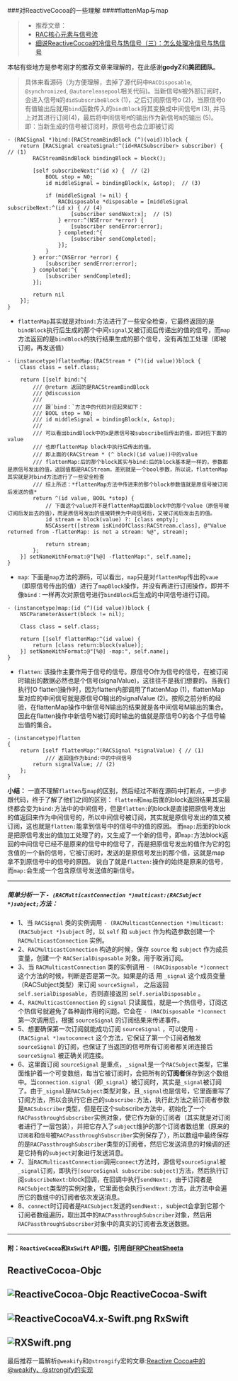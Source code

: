 ###对ReactiveCocoa的一些理解
####flattenMap与map
>* 推荐文章：
>* [RAC核心元素与信号流](http://www.jianshu.com/p/d262f2c55fbe) 
>* [细说ReactiveCocoa的冷信号与热信号（三）：怎么处理冷信号与热信号](http://tech.meituan.com/talk-about-reactivecocoas-cold-signal-and-hot-signal-part-3.html) 

本帖有些地方是参考刚才的推荐文章来理解的，在此感谢**godyZ**和**美团团队**。

> 具体来看源码（为方便理解，去掉了源代码中`RACDisposable`, `@synchronized`, `@autoreleasepool`相关代码)。当新信号`N`被外部订阅时，会进入信号`N`的`didSubscribeBlock` (1)，之后订阅原信号`O` (2)，当原信号`O`有值输出后就用`bind`函数传入的`bindBlock`将其变换成中间信号`M` (3), 并马上对其进行订阅(4)，最后将中间信号`M`的输出作为新信号`N`的输出 (5)。
> 即：当新生成的信号被订阅时，原信号也会立即被订阅

```objc
- (RACSignal *)bind:(RACStreamBindBlock (^)(void))block {
    return [RACSignal createSignal:^(id<RACSubscriber> subscriber) { // (1)
        RACStreamBindBlock bindingBlock = block();
        
        [self subscribeNext:^(id x) {  // (2)
            BOOL stop = NO;
            id middleSignal = bindingBlock(x, &stop);  // (3)
            
            if (middleSignal != nil) {
                RACDisposable *disposable = [middleSignal subscribeNext:^(id x) { // (4)
                    [subscriber sendNext:x];  // (5)
                } error:^(NSError *error) {
                    [subscriber sendError:error];
                } completed:^{
                    [subscriber sendCompleted];
                }];
            }
        } error:^(NSError *error) {
            [subscriber sendError:error];
        } completed:^{
            [subscriber sendCompleted];
        }];
        
        return nil
    }];
}
```

* `flattenMap`其实就是对`bind:`方法进行了一些安全检查，它最终返回的是`bindBlock`执行后生成的那个中间`signal`又被订阅后传递出的值的信号，而`map`方法返回的是`bindBlock`的执行结果生成的那个信号，没有再加工处理（即被订阅，再发送值）

```objc
- (instancetype)flattenMap:(RACStream * (^)(id value))block {
	Class class = self.class;

	return [[self bind:^{
		/// @return 返回的是RACStreamBindBlock
		/// @discussion
		///
		/// 跟`bind：`方法中的代码对应起来如下：
		/// BOOL stop = NO;
     	/// id middleSignal = bindingBlock(x, &stop);
     	///
     	/// 可以看出bindBlock中的x是原信号被subscribe后传出的值，即对应下面的value
     	/// 也即flattenMap block中执行后传出的值，
     	/// 即上面的(RACStream * (^ block)(id value))中的value
     	/// flattenMap:后的那个block其实与bind:后的block基本是一样的，参数都是原信号发出的值，返回值都是RACStream，差别就是一个bool参数，所以说，flattenMap其实就是对bind方法进行了一些安全检查
     	/// 综上所述：*flattenMap方法中传进来的那个block参数值就是原信号被订阅后发送的值*
		return ^(id value, BOOL *stop) {
			// 下面这个value并不是flattenMap后面block中的那个value（原信号被订阅后发出去的值），而是原信号发出的值被转换为中间信号后，又被订阅后发出去的值。
			id stream = block(value) ?: [class empty];
			NSCAssert([stream isKindOfClass:RACStream.class], @"Value returned from -flattenMap: is not a stream: %@", stream);

			return stream;
		};
	}] setNameWithFormat:@"[%@] -flattenMap:", self.name];
}
```
* `map`: 下面是`map`方法的源码，可以看出，`map`只是对`flattenMap`传出的`vaue`（即原信号传出的值）进行了`mapBlock`操作，并没有再进行订阅操作，即并不像`bind：`一样再次对原信号进行`bindBlock`后生成的中间信号进行订阅。

```objc
- (instancetype)map:(id (^)(id value))block {
	NSCParameterAssert(block != nil);

	Class class = self.class;
	
	return [[self flattenMap:^(id value) {
		return [class return:block(value)];
	}] setNameWithFormat:@"[%@] -map:", self.name];
}
```

* `flatten`: 该操作主要作用于信号的信号。原信号O作为信号的信号，在被订阅时输出的数据必然也是个信号(signalValue)，这往往不是我们想要的。当我们执行[O flatten]操作时，因为flatten内部调用了flattenMap (1)，flattenMap里对应的中间信号就是原信号O输出的signalValue (2)。按照之前分析的经验，在flattenMap操作中新信号N输出的结果就是各中间信号M输出的集合。因此在flatten操作中新信号N被订阅时输出的值就是原信号O的各个子信号输出值的集合。

```objc
- (instancetype)flatten
{
    return [self flattenMap:^(RACSignal *signalValue) { // (1)
    		/// 返回值作为bind:中的中间信号
        return signalValue; // (2)
    };
}
```

**小结：**
一直不理解`flatten`与`map`的区别，然后经过不断在源码中打断点，一步步跟代码，终于了解了他们之间的区别：
`flatten`和`map`后面的block返回结果其实最终都会变为`bind:`方法中的中间信号，但是`flatten:`的block是直接把原信号发出的值返回来作为中间信号的，所以中间信号被订阅，其实就是原信号发出的值又被订阅，这也就是`flatten:`能拿到信号中的信号中的值的原因。
而`map:`后面的block是把原信号发出的值加工处理了的，又生成了一个新的信号，即`map:`方法block返回的中间信号已经不是原来的信号中的信号了，而是把原信号发出的值作为它的包含值的一个新的信号，它被订阅时，发送的是原信号发出的那个值，这就是map拿不到原信号中的信号的原因。
说白了就是`flatten:`操作的始终是原来的信号，而`map:`会生成一个包含原信号发送值的新信号。

----

##### 简单分析一下 `- (RACMulticastConnection *)multicast:(RACSubject *)subject;`方法：
* 1、当 `RACSignal` 类的实例调用 `- (RACMulticastConnection *)multicast:(RACSubject *)subject` 时，以 `self` 和 `subject` 作为构造参数创建一个 `RACMulticastConnection` 实例。
* 2、`RACMulticastConnection` 构造的时候，保存 `source` 和 `subject` 作为成员变量，创建一个 `RACSerialDisposable` 对象，用于取消订阅。
* 3、当 `RACMulticastConnection` 类的实例调用 `- (RACDisposable *)connect` 这个方法的时候，判断是否是第一次。如果是的话 用 `_signal` 这个成员变量（RACSubject类型）来订阅 `sourceSignal`， 之后返回 `self.serialDisposable`，否则直接返回 `self.serialDisposable` 。
* 4、`RACMulticastConnection` 的 `signal` 只读属性，就是一个热信号，订阅这个热信号就避免了各种副作用的问题。它会在 `- (RACDisposable *)connect` 第一次调用后，根据 `sourceSignal` 的订阅结果来传递事件。
* 5、想要确保第一次订阅就能成功订阅 `sourceSignal` ，可以使用 `- (RACSignal *)autoconnect` 这个方法，它保证了第一个订阅者触发 `sourceSignal` 的订阅，也保证了当返回的信号所有订阅者都关闭连接后 `sourceSignal` 被正确关闭连接。
* 6、这里面订阅 `sourceSignal` 是重点，`_signal`是一个`RACSubject`类型，它里面维护着一个可变数组，每当它被订阅时，会把所有的**订阅者**保存到这个数组中。当`connection.signal`（即`_signal`）被订阅时，其实是`_signal`被订阅了。由于`_signal`是`RACSubject`类型对象，且`_signal`也是信号，它里面重写了订阅方法，所以会执行它自己的`subscribe:`方法，执行此方法之前订阅者参数是`RACSubscriber`类型，但是在这个subscribe方法中，初始化了一个`RACPassthroughSubscriber`实例对象，使它作为新的订阅者（其实就是对订阅者进行了一层包装），并把它存入了`subject`维护的那个订阅者数组里（原来的`订阅者`和`信号`被`RACPassthroughSubscriber`实例保存了），所以数组中最终保存的是`RACPassthroughSubscriber`类型的订阅者，然后它发送消息的时候调的还是它持有的`subject`对象进行发送消息。
* 7、当`RACMulticastConnection`调用`connect`方法时，源信号`sourceSignal`被`_signal`订阅，即执行`[sourceSignal subscribe:subject]`方法，然后执行订阅`subscribeNext:`block回调，在回调中执行`sendNext:`，由于订阅者是`RACSubject`类型的实例对象，它里面也会执行`sendNext:`方法，此方法中会遍历它的数组中的订阅者依次发送消息。
* 8、`connect`时订阅者是`RACSubject`发送的`sendNext:`，subject会拿到它那个订阅者数组遍历，取出其中的`RACPassthroughSubscriber`对象，然后用`RACPassthroughSubscriber`对象中的真实的订阅者去发送数据。

----
#### 附：`ReactiveCocoa`和`RxSwift` API图，引用自[FRPCheatSheeta](https://github.com/aiqiuqiu/FRPCheatSheeta)
>
**ReactiveCocoa-Objc**
----
![ReactiveCocoa-Objc](http://ww1.sinaimg.cn/large/006tNbRwjw1f69ss3l0y4j31jf1cpwtm.jpg)
**ReactiveCocoa-Swift**
----
![ReactiveCocoaV4.x-Swift.png](http://ww4.sinaimg.cn/large/006tNbRwjw1f69u9n630vj31kw10nk1g.jpg)
**RxSwift**
----
![RXSwift.png](http://ww2.sinaimg.cn/large/006tNbRwjw1f69u2fugtjj317k1n1tis.jpg)
------

最后推荐一篇解析`@weakify`和`@strongify`宏的文章:[Reactive Cocoa中的@weakify、@strongify的实现](http://www.tuicool.com/articles/QJrqeam)


